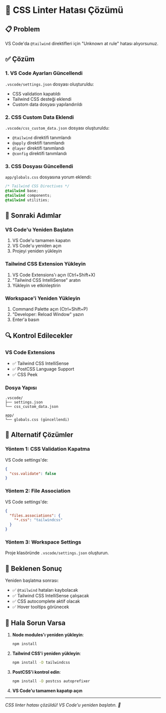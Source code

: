 # 🔧 CSS Linter Hatası Çözümü

## 📋 **Problem**

VS Code'da `@tailwind` direktifleri için "Unknown at rule" hatası alıyorsunuz.

## ✅ **Çözüm**

### **1. VS Code Ayarları Güncellendi**

`.vscode/settings.json` dosyası oluşturuldu:
- CSS validation kapatıldı
- Tailwind CSS desteği eklendi
- Custom data dosyası yapılandırıldı

### **2. CSS Custom Data Eklendi**

`.vscode/css_custom_data.json` dosyası oluşturuldu:
- `@tailwind` direktifi tanımlandı
- `@apply` direktifi tanımlandı
- `@layer` direktifi tanımlandı
- `@config` direktifi tanımlandı

### **3. CSS Dosyası Güncellendi**

`app/globals.css` dosyasına yorum eklendi:
```css
/* Tailwind CSS Directives */
@tailwind base;
@tailwind components;
@tailwind utilities;
```

## 🚀 **Sonraki Adımlar**

### **VS Code'u Yeniden Başlatın**
1. VS Code'u tamamen kapatın
2. VS Code'u yeniden açın
3. Projeyi yeniden yükleyin

### **Tailwind CSS Extension Yükleyin**
1. VS Code Extensions'ı açın (Ctrl+Shift+X)
2. "Tailwind CSS IntelliSense" aratın
3. Yükleyin ve etkinleştirin

### **Workspace'i Yeniden Yükleyin**
1. Command Palette açın (Ctrl+Shift+P)
2. "Developer: Reload Window" yazın
3. Enter'a basın

## 🔍 **Kontrol Edilecekler**

### **VS Code Extensions**
- ✅ Tailwind CSS IntelliSense
- ✅ PostCSS Language Support
- ✅ CSS Peek

### **Dosya Yapısı**
```
.vscode/
├── settings.json
└── css_custom_data.json

app/
└── globals.css (güncellendi)
```

## 📝 **Alternatif Çözümler**

### **Yöntem 1: CSS Validation Kapatma**
VS Code settings'de:
```json
{
  "css.validate": false
}
```

### **Yöntem 2: File Association**
VS Code settings'de:
```json
{
  "files.associations": {
    "*.css": "tailwindcss"
  }
}
```

### **Yöntem 3: Workspace Settings**
Proje klasöründe `.vscode/settings.json` oluşturun.

## 🎯 **Beklenen Sonuç**

Yeniden başlatma sonrası:
- ✅ `@tailwind` hataları kaybolacak
- ✅ Tailwind CSS IntelliSense çalışacak
- ✅ CSS autocomplete aktif olacak
- ✅ Hover tooltips görünecek

## 🚨 **Hala Sorun Varsa**

1. **Node modules'ı yeniden yükleyin**:
   ```bash
   npm install
   ```

2. **Tailwind CSS'i yeniden yükleyin**:
   ```bash
   npm install -D tailwindcss
   ```

3. **PostCSS'i kontrol edin**:
   ```bash
   npm install -D postcss autoprefixer
   ```

4. **VS Code'u tamamen kapatıp açın**

---

*CSS linter hatası çözüldü! VS Code'u yeniden başlatın. 🎉* 